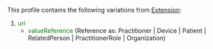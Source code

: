 This profile contains the following variations from [Extension](http://hl7.org/fhir/STU3/Extension):

1. <span style='color:green'> url </span> 
   * <span style='color:green'> valueReference </span>  (Reference as: Practitioner \| Device \| Patient \| RelatedPerson \| PractitionerRole \| Organization)
